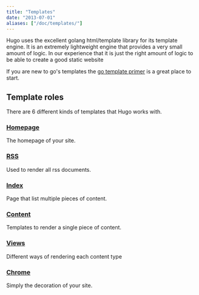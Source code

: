 ```yaml
---
title: "Templates"
date: "2013-07-01"
aliases: ["/doc/templates/"]
---
```


Hugo uses the excellent golang html/template library for its template engine.
It is an extremely lightweight engine that provides a very small amount of
logic. In our experience that it is just the right amount of logic to be able
to create a good static website

If you are new to go's templates the [go template primer](/layout/go-templates)
is a great place to start.

## Template roles

There are 6 different kinds of templates that Hugo works with.

### [Homepage](/layout/homepage/)
The homepage of your site.

### [RSS](/layout/rss/)
Used to render all rss documents.

### [Index](/layout/indexes)
Page that list multiple pieces of content.

### [Content](/layout/content)
Templates to render a single piece of content.

### [Views](/layout/views)
Different ways of rendering each content type

### [Chrome](/layout/chrome)
Simply the decoration of your site.
